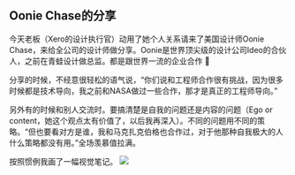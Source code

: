 ## Oonie Chase的分享

今天老板（Xero的设计执行官）动用了她个人关系请来了美国设计师Oonie Chase，来给全公司的设计师做分享。Oonie是世界顶尖级的设计公司Ideo的合伙人，之前在青蛙设计做总监。都是跟世界一流的企业合作 🙇

分享的时候，不经意很轻松的语气说，“你们说和工程师合作很有挑战，因为很多时候都是技术导向，我之前和NASA做过一些合作，那才是真正的工程师导向。”

另外有的时候和别人交流时。要搞清楚是自我的问题还是内容的问题（Ego or content，她这个观点太有价值了，以后我再深入）。不同的问题用不同的策略。“但也要看对方是谁，我和马克扎克伯格也合作过，对于他那种自我极大的人什么策略都没有用。”全场羡慕值拉满。

按照惯例我画了一幅视觉笔记。
![](https://i.imgur.com/JZZgxvJ.jpg)
